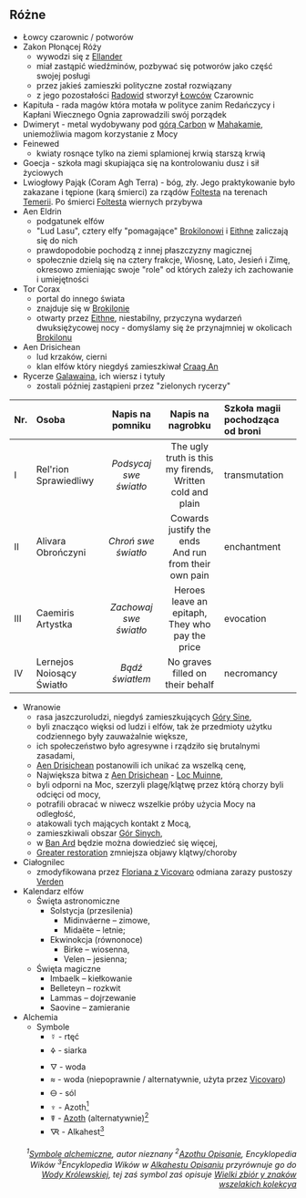 ## Różne
- <a id="r_lowca" pattern='Łowc* czarownic,Łowc*'>Łowcy czarownic / potworów</a>
- <a id="r_zakon" pattern='Zakon* Płonącej Róży'>Zakon Płonącej Róży</a>
    - wywodzi się z [Ellander](#l_ellander)
    - miał zastąpić wiedźminów, pozbywać się potworów jako część swojej posługi
    - przez jakieś zamieszki polityczne został rozwiązany
    - z jego pozostałości [Radowid](#p_krol_radowid) stworzył [Łowców](#r_lowca) Czarownic
- <a id="r_kapitula" pattern='Kapitu*'>Kapituła</a> - rada magów która motała w polityce zanim Redańczycy i Kapłani Wiecznego Ognia zaprowadzili swój porządek
- <a id="r_dwimeryt" pattern='[Dd]wimery*'>Dwimeryt</a> - metal wydobywany pod [górą Carbon](#l_gora_carbon) w [Mahakamie](#l_mahakam), uniemożliwia magom korzystanie z Mocy
- <a id="r_feinewed" pattern='[Ff]einewe*'>Feinewed</a>
    - kwiaty rosnące tylko na ziemi splamionej krwią starszą krwią
- <a id="r_goecja" pattern='[Gg]oecj*'>Goecja</a> - szkoła magi skupiająca się na kontrolowaniu dusz i sił życiowych
- <a id="r_lwioglowy_pajak" pattern='Lwiogłow* Pają*'>Lwiogłowy Pająk (Coram Agh Terra)</a> - bóg, zły. Jego praktykowanie było zakazane i tępione (karą śmierci) za rządów [Foltesta](#p_krol_foltest) na terenach [Temerii](#l_temeria). Po śmierci [Foltesta](#p_krol_foltest) wiernych przybywa
- <a id='r_aen_eldrin' pattern='Aen Eldrin'>Aen Eldrin</a>
    - podgatunek elfów
    - "Lud Lasu", cztery elfy "pomagające" [Brokilonowi](#l_brokilon) i [Eithne](#p_eithne) zaliczają się do nich
    - prawdopodobie pochodzą z innej płaszczyzny magicznej
    - społecznie dzielą się na cztery frakcje, Wiosnę, Lato, Jesień i Zimę, okresowo zmieniając swoje "role" od których zależy ich zachowanie i umiejętności
- <a id='r_tor_corax' pattern='Tor Corax'>Tor Corax</a>
    - portal do innego świata
    - znajduje się w [Brokilonie](#l_brokilon)
    - otwarty przez [Eithne](#p_eithne), niestabilny, przyczyna wydarzeń dwuksiężycowej nocy - domyślamy się że przynajmniej w okolicach [Brokilonu](#l_brokilon)
- <a id='r_aen_drisichean' pattern='Aen Drisichean'>Aen Drisichean</a>
    - lud krzaków, cierni
    - klan elfów który niegdyś zamieszkiwał [Craag An](#l_craag_an)
- <a id='r_rycerze_galawaina'>Rycerze [Galawaina](#p_galawain), ich wiersz i tytuły</a>
    - zostali później zastąpieni przez "zielonych rycerzy"

| Nr. | Osoba | Napis na pomniku | Napis na nagrobku | Szkoła magii pochodząca od broni | 
| :--- | :--- | :---: | :---: | :--- |
| I   | Rel'rion Sprawiedliwy     | _Podsycaj swe światło_ | The ugly truth is this my firends,<br />Written cold and plain | transmutation |
| II  | Alivara Obrończyni        | _Chroń swe światło_    | Cowards justify the ends<br />And run from their own pain      | enchantment   |
| III | Caemiris Artystka         | _Zachowaj swe światło_ | Heroes leave an epitaph,<br />They who pay the price           | evocation     |
| IV  | Lernejos Noiosący Światło | _Bądź światłem_        | No graves filled on their behalf                               | necromancy    |

- <a id='r_wran' pattern='Wran*'>Wranowie</a>
    - rasa jaszczuroludzi, niegdyś zamieszkujących [Góry Sine](#l_gory_sine),
    - byli znacząco więksi od ludzi i elfów, tak że przedmioty użytku codziennego były zauważalnie większe,
    - ich społeczeństwo było agresywne i rządziło się brutalnymi zasadami,
    - [Aen Drisichean](#r_aen_drisichean) postanowili ich unikać za wszelką cenę,
    - Największa bitwa z [Aen Drisichean](#r_aen_drisichean) - [Loc Muinne](#l_loc_muinne),
    - byli odporni na Moc, szerzyli plagę/klątwę przez którą chorzy byli odcięci od mocy,
    - potrafili obracać w niwecz wszelkie próby użycia Mocy na odległość,
    - atakowali tych mających kontakt z Mocą,
    - zamieszkiwali obszar [Gór Sinych](#l_gory_sine),
    - w [Ban Ard](#l_ban_ard) będzie można dowiedzieć się więcej,
    - [Greater restoration](https://5e.tools/spells.html#greater%20restoration_phb) zmniejsza objawy klątwy/choroby
- <a id='r_cialognilec' pattern='[Cc]iałognil*'>Ciałognilec</a><a id='r_flesh_rot'></a>
    - zmodyfikowana przez [Floriana z Vicovaro](#p_florian_z_vicovaro) odmiana zarazy pustoszy [Verden](#l_verden)
- Kalendarz elfów
    - Święta astronomiczne
        - Solstycja (przesilenia)
            - <a id='r_midinvaerne' pattern='Midinváerne'>Midinváerne – zimowe,</a>
            - <a id='r_midaete' pattern='Midaëte'>Midaëte – letnie; </a>
        - Ekwinokcja (równonoce)
            - <a id='r_birke' pattern='Birke'>Birke – wiosenna,</a>
            - <a id='r_velen' pattern='Velen'>Velen – jesienna; </a>
    - Święta magiczne
        - <a id='r_imbaelk' pattern='Imbaelk'>Imbaelk – kiełkowanie</a>
        - <a id='r_belleteyn' pattern='Belleteyn'>Belleteyn – rozkwit</a>
        - <a id='r_lammas' pattern='Lammas'>Lammas – dojrzewanie</a>
        - <a id='r_saovine' pattern='Saovine'>Saovine – zamieranie</a>
- Alchemia
    - Symbole
        - ☿ - rtęć
        - 🜍 - siarka
        - 🜄 - woda
        - ≈ - woda (niepoprawnie / alternatywnie, użyta przez [Vicovaro](#p_florian_z_vicovaro))
        - 🜔 - sól
        - <a id='r_azoth' pattern='Azoth*'>♆ - Azoth</a>[<sup>1</sup>](#ad1)
        - ☤ - [Azoth](#r_azoth) (alternatywnie)[<sup>2</sup>](#ad2)
        - <a id='r_alkahest' pattern='Alkahest*'>🜆 - Alkahest</a>[<sup>3</sup>](#ad3)
    
<div align="right">
<i><a id='ad1'></a><sup>1</sup><a href="https://www.alchemylab.com/dictionary.htm">Symbole alchemiczne</a>, autor nieznany</i>
<i><a id='ad2'></a><sup>2</sup><a href="https://en.wikipedia.org/wiki/Azoth">Azothu Opisanie</a>, Encyklopedia Wików</i>
<i><a id='ad3'></a><sup>3</sup>Encyklopedia Wików w <a href="https://en.wikipedia.org/wiki/Alkahest">Alkahestu Opisaniu</a> przyrównuje go do <a href="https://en.wikipedia.org/wiki/Aqua_regia">Wody Królewskiej</a>, tej zaś symbol zaś opisuje <a href="https://unicode-table.com/en/1F706/">Wielki zbiór y znaków wszelakich kolekcya</a></i>
</div>